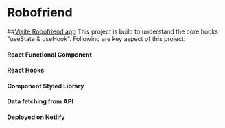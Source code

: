# Robofriend
##[Visite Robofriend app](https://6351373d886e1c1d948d167a--jazzy-blini-07069a.netlify.app/)
This project is build to understand the core hooks "useState & useHook". Following are key aspect of this project:

#### React Functional Component
#### React Hooks
#### Component Styled Library
#### Data fetching from API
#### Deployed on Netlify

